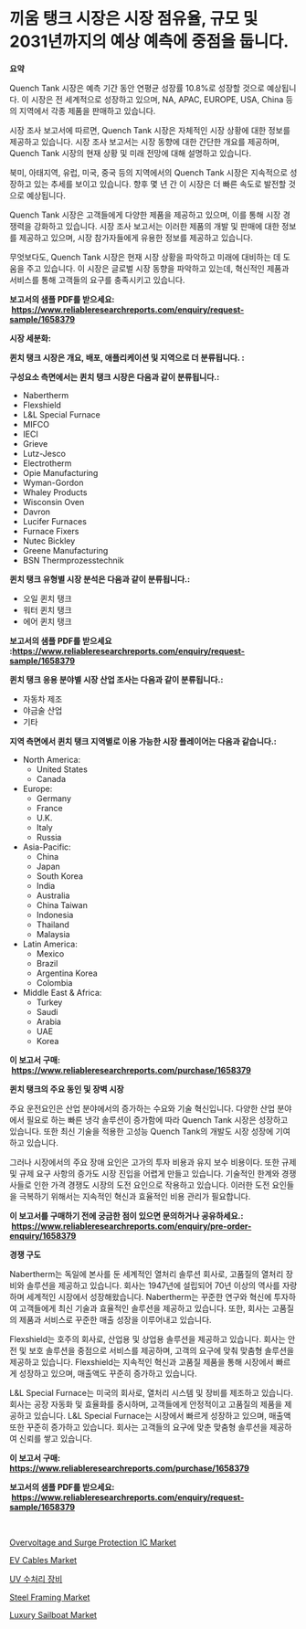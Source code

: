 <p><h1>끼움 탱크 시장은 시장 점유율, 규모 및 2031년까지의 예상 예측에 중점을 둡니다.</h1></p><p><strong>요약</strong></p>
<p><p>Quench Tank 시장은 예측 기간 동안 연평균 성장률 10.8%로 성장할 것으로 예상됩니다. 이 시장은 전 세계적으로 성장하고 있으며, NA, APAC, EUROPE, USA, China 등의 지역에서 각종 제품을 판매하고 있습니다.</p><p>시장 조사 보고서에 따르면, Quench Tank 시장은 자체적인 시장 상황에 대한 정보를 제공하고 있습니다. 시장 조사 보고서는 시장 동향에 대한 간단한 개요를 제공하며, Quench Tank 시장의 현재 상황 및 미래 전망에 대해 설명하고 있습니다.</p><p>북미, 아태지역, 유럽, 미국, 중국 등의 지역에서의 Quench Tank 시장은 지속적으로 성장하고 있는 추세를 보이고 있습니다. 향후 몇 년 간 이 시장은 더 빠른 속도로 발전할 것으로 예상됩니다.</p><p>Quench Tank 시장은 고객들에게 다양한 제품을 제공하고 있으며, 이를 통해 시장 경쟁력을 강화하고 있습니다. 시장 조사 보고서는 이러한 제품의 개발 및 판매에 대한 정보를 제공하고 있으며, 시장 참가자들에게 유용한 정보를 제공하고 있습니다.</p><p>무엇보다도, Quench Tank 시장은 현재 시장 상황을 파악하고 미래에 대비하는 데 도움을 주고 있습니다. 이 시장은 글로벌 시장 동향을 파악하고 있는데, 혁신적인 제품과 서비스를 통해 고객들의 요구를 충족시키고 있습니다.</p></p>
<p><strong>보고서의 샘플 PDF를 받으세요: &nbsp;<a href="https://www.reliableresearchreports.com/enquiry/request-sample/1658379">https://www.reliableresearchreports.com/enquiry/request-sample/1658379</a></strong></p>
<p><strong>시장 세분화:</strong></p>
<p><strong> 퀸치 탱크 시장은 개요, 배포, 애플리케이션 및 지역으로 더 분류됩니다. :</strong></p>
<p><strong>구성요소 측면에서는 퀸치 탱크 시장은 다음과 같이 분류됩니다.:</strong></p>
<p><ul><li>Nabertherm</li><li>Flexshield</li><li>L&L Special Furnace</li><li>MIFCO</li><li>IECI</li><li>Grieve</li><li>Lutz-Jesco</li><li>Electrotherm</li><li>Opie Manufacturing</li><li>Wyman-Gordon</li><li>Whaley Products</li><li>Wisconsin Oven</li><li>Davron</li><li>Lucifer Furnaces</li><li>Furnace Fixers</li><li>Nutec Bickley</li><li>Greene Manufacturing</li><li>BSN Thermprozesstechnik</li></ul></p>
<p><strong> 퀸치 탱크 유형별 시장 분석은 다음과 같이 분류됩니다.:</strong></p>
<p><ul><li>오일 퀸치 탱크</li><li>워터 퀸치 탱크</li><li>에어 퀸치 탱크</li></ul></p>
<p><strong>보고서의 샘플 PDF를 받으세요 :<a href="https://www.reliableresearchreports.com/enquiry/request-sample/1658379">https://www.reliableresearchreports.com/enquiry/request-sample/1658379</a></strong></p>
<p><strong> 퀸치 탱크 응용 분야별 시장 산업 조사는 다음과 같이 분류됩니다.:</strong></p>
<p><ul><li>자동차 제조</li><li>야금술 산업</li><li>기타</li></ul></p>
<p><strong>지역 측면에서 퀸치 탱크 지역별로 이용 가능한 시장 플레이어는 다음과 같습니다.:</strong></p>
<p><ul>
    <li>
        North America:
        <ul>
            <li>United States</li>
            <li>Canada</li>
        </ul>
    </li>
    <li>
        Europe:
        <ul>
            <li>Germany</li>
            <li>France</li>
            <li>U.K.</li>
            <li>Italy</li>
            <li>Russia</li>
        </ul>
    </li>
    <li>
        Asia-Pacific:
        <ul>
            <li>China</li>
            <li>Japan</li>
            <li>South Korea</li>
            <li>India</li>
            <li>Australia</li>
            <li>China Taiwan</li>
            <li>Indonesia</li>
            <li>Thailand</li>
            <li>Malaysia</li>
        </ul>
    </li>
    <li>
        Latin America:
        <ul>
            <li>Mexico</li>
            <li>Brazil</li>
            <li>Argentina Korea</li>
            <li>Colombia</li>
        </ul>
    </li>
    <li>
        Middle East & Africa:
        <ul>
            <li>Turkey</li>
            <li>Saudi</li>
            <li>Arabia</li>
            <li>UAE</li>
            <li>Korea</li>
        </ul>
    </li>
    </ul></p>
<p><strong>이 보고서 구매: &nbsp;<a href="https://www.reliableresearchreports.com/purchase/1658379">https://www.reliableresearchreports.com/purchase/1658379</a></strong></p>
<p><strong>퀸치 탱크의 주요 동인 및 장벽 시장</strong></p>
<p><p>주요 운전요인은 산업 분야에서의 증가하는 수요와 기술 혁신입니다. 다양한 산업 분야에서 필요로 하는 빠른 냉각 솔루션이 증가함에 따라 Quench Tank 시장은 성장하고 있습니다. 또한 최신 기술을 적용한 고성능 Quench Tank의 개발도 시장 성장에 기여하고 있습니다.</p><p>그러나 시장에서의 주요 장애 요인은 고가의 투자 비용과 유지 보수 비용이다. 또한 규제 및 규제 요구 사항의 증가도 시장 진입을 어렵게 만들고 있습니다. 기술적인 한계와 경쟁사들로 인한 가격 경쟁도 시장의 도전 요인으로 작용하고 있습니다. 이러한 도전 요인들을 극복하기 위해서는 지속적인 혁신과 효율적인 비용 관리가 필요합니다.</p></p>
<p><strong>이 보고서를 구매하기 전에 궁금한 점이 있으면 문의하거나 공유하세요.: &nbsp;<a href="https://www.reliableresearchreports.com/enquiry/pre-order-enquiry/1658379">https://www.reliableresearchreports.com/enquiry/pre-order-enquiry/1658379</a></strong></p>
<p><strong>경쟁 구도</strong></p>
<p><p>Nabertherm는 독일에 본사를 둔 세계적인 열처리 솔루션 회사로, 고품질의 열처리 장비와 솔루션을 제공하고 있습니다. 회사는 1947년에 설립되어 70년 이상의 역사를 자랑하며 세계적인 시장에서 성장해왔습니다. Nabertherm는 꾸준한 연구와 혁신에 투자하여 고객들에게 최신 기술과 효율적인 솔루션을 제공하고 있습니다. 또한, 회사는 고품질의 제품과 서비스로 꾸준한 매출 성장을 이루어내고 있습니다.</p><p>Flexshield는 호주의 회사로, 산업용 및 상업용 솔루션을 제공하고 있습니다. 회사는 안전 및 보호 솔루션을 중점으로 서비스를 제공하며, 고객의 요구에 맞춰 맞춤형 솔루션을 제공하고 있습니다. Flexshield는 지속적인 혁신과 고품질 제품을 통해 시장에서 빠르게 성장하고 있으며, 매출액도 꾸준히 증가하고 있습니다.</p><p>L&L Special Furnace는 미국의 회사로, 열처리 시스템 및 장비를 제조하고 있습니다. 회사는 공장 자동화 및 효율화를 중시하며, 고객들에게 안정적이고 고품질의 제품을 제공하고 있습니다. L&L Special Furnace는 시장에서 빠르게 성장하고 있으며, 매출액 또한 꾸준히 증가하고 있습니다. 회사는 고객들의 요구에 맞춘 맞춤형 솔루션을 제공하여 신뢰를 쌓고 있습니다.</p></p>
<p><strong>이 보고서 구매: &nbsp; <a href="https://www.reliableresearchreports.com/purchase/1658379">https://www.reliableresearchreports.com/purchase/1658379</a></strong></p>
<p><strong>보고서의 샘플 PDF를 받으세요: &nbsp;<a href="https://www.reliableresearchreports.com/enquiry/request-sample/1658379">https://www.reliableresearchreports.com/enquiry/request-sample/1658379</a></strong><strong></strong></p>
<p>&nbsp;</p>
<p><p><a href="https://github.com/vimar16th/Market-Research-Report-List-3/blob/main/overvoltage-and-surge-protection-ic-market.md">Overvoltage and Surge Protection IC Market</a></p><p><a href="https://issuu.com/reportprime-2/docs/ev-cables-market-size-2030.pptx">EV Cables Market</a></p><p><a href="https://medium.com/@leonidasalazar756/%EC%9E%90%EC%99%B8%EC%84%A0-%EC%88%98%EC%B2%98%EB%A6%AC%EC%9E%A5%EC%B9%98-%EC%8B%9C%EC%9E%A5-%EB%B6%84%EC%84%9D-cagr-%EC%8B%9C%EC%9E%A5-%EC%84%B8%EB%B6%84%ED%99%94-%EB%B0%8F-%EA%B8%80%EB%A1%9C%EB%B2%8C-%EC%82%B0%EC%97%85-%EA%B0%9C%EC%9A%94-3d9f0f9183ef">UV 수처리 장비</a></p><p><a href="https://unruly-ladybug-44b.notion.site/Steel-Framing-Market-Growth-Market-Trends-COVID-19-Impact-and-Forecasts-for-period-from-2024-20-4a20da82f7784836b9c2d3b3d6a3e0ec">Steel Framing Market</a></p><p><a href="https://issuu.com/reportprime-2/docs/luxury-sailboat-market-size-2030.pptx">Luxury Sailboat Market</a></p></p>